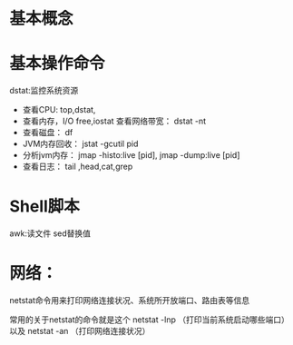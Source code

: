 # 基本概念

# 基本操作命令
dstat:监控系统资源
* 查看CPU:
top,dstat,
* 查看内存，I/O
free,iostat
查看网络带宽：
dstat -nt
* 查看磁盘：
df
* JVM内存回收：
jstat -gcutil pid
* 分析jvm内存：
 jmap -histo:live [pid], jmap -dump:live [pid]
* 查看日志：
tail ,head,cat,grep

# Shell脚本
awk:读文件
sed替换值

# 网络：
netstat命令用来打印网络连接状况、系统所开放端口、路由表等信息

常用的关于netstat的命令就是这个 
netstat -lnp （打印当前系统启动哪些端口）以及 
netstat -an （打印网络连接状况）
